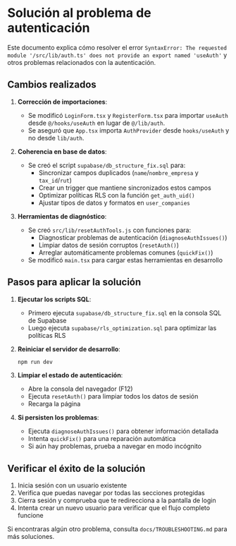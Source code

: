 # Solución al problema de autenticación

Este documento explica cómo resolver el error `SyntaxError: The requested module '/src/lib/auth.ts' does not provide an export named 'useAuth'` y otros problemas relacionados con la autenticación.

## Cambios realizados

1. **Corrección de importaciones**:
   - Se modificó `LoginForm.tsx` y `RegisterForm.tsx` para importar `useAuth` desde `@/hooks/useAuth` en lugar de `@/lib/auth`.
   - Se aseguró que `App.tsx` importa `AuthProvider` desde `hooks/useAuth` y no desde `lib/auth`.

2. **Coherencia en base de datos**:
   - Se creó el script `supabase/db_structure_fix.sql` para:
     - Sincronizar campos duplicados (`name`/`nombre_empresa` y `tax_id`/`rut`)
     - Crear un trigger que mantiene sincronizados estos campos
     - Optimizar políticas RLS con la función `get_auth_uid()`
     - Ajustar tipos de datos y formatos en `user_companies`

3. **Herramientas de diagnóstico**:
   - Se creó `src/lib/resetAuthTools.js` con funciones para:
     - Diagnosticar problemas de autenticación (`diagnoseAuthIssues()`)
     - Limpiar datos de sesión corruptos (`resetAuth()`)
     - Arreglar automáticamente problemas comunes (`quickFix()`)
   - Se modificó `main.tsx` para cargar estas herramientas en desarrollo

## Pasos para aplicar la solución

1. **Ejecutar los scripts SQL**:
   - Primero ejecuta `supabase/db_structure_fix.sql` en la consola SQL de Supabase
   - Luego ejecuta `supabase/rls_optimization.sql` para optimizar las políticas RLS

2. **Reiniciar el servidor de desarrollo**:
   ```bash
   npm run dev
   ```

3. **Limpiar el estado de autenticación**:
   - Abre la consola del navegador (F12)
   - Ejecuta `resetAuth()` para limpiar todos los datos de sesión
   - Recarga la página

4. **Si persisten los problemas**:
   - Ejecuta `diagnoseAuthIssues()` para obtener información detallada
   - Intenta `quickFix()` para una reparación automática
   - Si aún hay problemas, prueba a navegar en modo incógnito

## Verificar el éxito de la solución

1. Inicia sesión con un usuario existente
2. Verifica que puedas navegar por todas las secciones protegidas
3. Cierra sesión y comprueba que te redirecciona a la pantalla de login
4. Intenta crear un nuevo usuario para verificar que el flujo completo funcione

Si encontraras algún otro problema, consulta `docs/TROUBLESHOOTING.md` para más soluciones. 